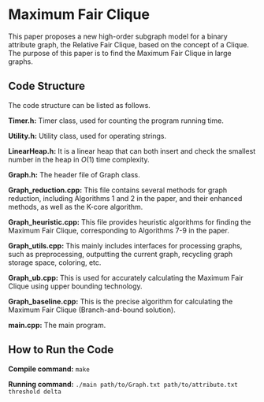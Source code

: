# Maximum Fair Clique

This paper proposes a new high-order subgraph model for a binary attribute graph, the Relative Fair Clique, based on the concept of a Clique. The purpose of this paper is to find the Maximum Fair Clique in large graphs.

## Code Structure

The code structure can be listed as follows.

**Timer.h:** Timer class, used for counting the program running time.

**Utility.h:** Utility class, used for operating strings.

**LinearHeap.h:** It is a linear heap that can both insert and check the smallest number in the heap in $O(1)$ time complexity.

**Graph.h:** The header file of Graph class.

**Graph_reduction.cpp:** This file contains several methods for graph reduction, including Algorithms 1 and 2 in the paper, and their enhanced methods, as well as the K-core algorithm.

**Graph_heuristic.cpp:** This file provides heuristic algorithms for finding the Maximum Fair Clique, corresponding to Algorithms 7-9 in the paper.

**Graph_utils.cpp:** This mainly includes interfaces for processing graphs, such as preprocessing, outputting the current graph, recycling graph storage space, coloring, etc.

**Graph_ub.cpp:** This is used for accurately calculating the Maximum Fair Clique using upper bounding technology.

**Graph_baseline.cpp:** This is the precise algorithm for calculating the Maximum Fair Clique (Branch-and-bound solution).

**main.cpp:** The main program.



## How to Run the Code

**Compile command:** ```make```

**Running command:** ```./main path/to/Graph.txt path/to/attribute.txt threshold delta```

